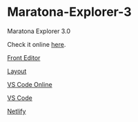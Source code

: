 # Maratona-Explorer-3
Maratona Explorer 3.0

Check it online [here](https://gregarious-daffodil-42a50b.netlify.app/).

[Front Editor](https://www.fronteditor.dev/)

[Layout](https://www.figma.com/file/cPWyCZN2tUfPS0L0krbMOu/RocketCoffee-(Community)?node-id=8%3A2)

[VS Code Online](https://vscode.dev/)

[VS Code](https://code.visualstudio.com/)

[Netlify](https://www.netlify.com/)